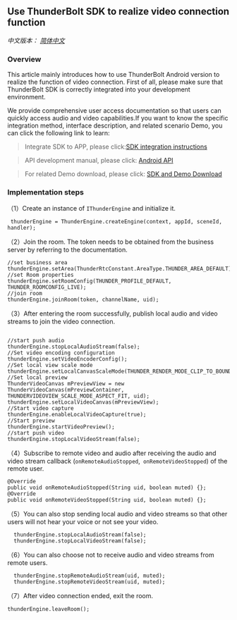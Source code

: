 ## Use ThunderBolt SDK to realize video connection function
*中文版本： [简体中文](README.zh.md)*
### Overview
This article mainly introduces how to use ThunderBolt Android version to realize the function of video connection. First of all, please make sure that ThunderBolt SDK is correctly integrated into your development environment.

We provide comprehensive user access documentation so that users can quickly access audio and video capabilities.If you want to know the specific integration method, interface description, and related scenario Demo, you can click the following link to learn:

> Integrate SDK to APP, please click:[SDK integration instructions](https://docs.aivacom.com/cloud/en/product_category/rtc_service/rt_video_interaction/integration_and_start/integration_and_start_android.html)

> API development manual, please click: [Android API](https://docs.aivacom.com/cloud/en/product_category/rtc_service/rt_video_interaction/api/Android/v2.7.0/category.html)

> For related Demo download, please click: [SDK and Demo Download](https://docs.aivacom.com/en/download)

### Implementation steps
（1）Create an instance of `IThunderEngine` and initialize it.

```
 thunderEngine = ThunderEngine.createEngine(context, appId, sceneId, handler);
```

（2）Join the room. The token needs to be obtained from the business server by referring to the documentation.

```
//set business area
thunderEngine.setArea(ThunderRtcConstant.AreaType.THUNDER_AREA_DEFAULT);
//set Room properties
thunderEngine.setRoomConfig(THUNDER_PROFILE_DEFAULT, THUNDER_ROOMCONFIG_LIVE);
//join room
thunderEngine.joinRoom(token, channelName, uid);	
```

（3）After entering the room successfully, publish local audio and video streams to join the video connection.

```	

//start push audio
thunderEngine.stopLocalAudioStream(false);
//Set video encoding configuration
thunderEngine.setVideoEncoderConfig();
//Set local view scale mode
thunderEngine.setLocalCanvasScaleMode(THUNDER_RENDER_MODE_CLIP_TO_BOUNDS);
//Set local preview
ThunderVideoCanvas mPreviewView = new ThunderVideoCanvas(mPreviewContainer, THUNDERVIDEOVIEW_SCALE_MODE_ASPECT_FIT, uid);
thunderEngine.setLocalVideoCanvas(mPreviewView);
//Start video capture
thunderEngine.enableLocalVideoCapture(true);
//Start preview
thunderEngine.startVideoPreview();
//start push video
thunderEngine.stopLocalVideoStream(false);

```

（4）Subscribe to remote video and audio after receiving the audio and video stream callback (`onRemoteAudioStopped`,` onRemoteVideoStopped`) of the remote user.

```
@Override
public void onRemoteAudioStopped(String uid, boolean muted) {};
@Override
public void onRemoteVideoStopped(String uid, boolean muted) {};
```

（5）You can also stop sending local audio and video streams so that other users will not hear your voice or not see your video.

```
  thunderEngine.stopLocalAudioStream(false);
  thunderEngine.stopLocalVideoStream(false);
```

（6）You can also choose not to receive audio and video streams from remote users.

```
  thunderEngine.stopRemoteAudioStream(uid, muted);
  thunderEngine.stopRemoteVideoStream(uid, muted);
```

（7）After video connection ended, exit the room.

```
thunderEngine.leaveRoom();
```

